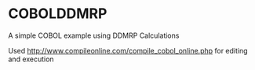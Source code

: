 # COBOLDDMRP
A simple COBOL example using DDMRP Calculations

Used http://www.compileonline.com/compile_cobol_online.php for editing and execution

